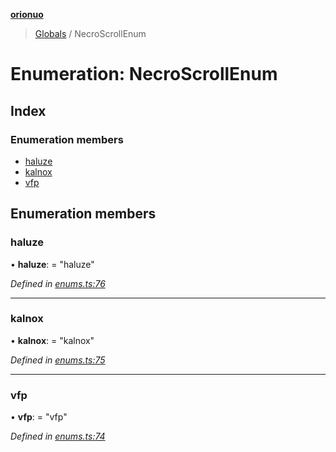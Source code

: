 **[orionuo](../README.md)**

> [Globals](../globals.md) / NecroScrollEnum

# Enumeration: NecroScrollEnum

## Index

### Enumeration members

* [haluze](necroscrollenum.md#haluze)
* [kalnox](necroscrollenum.md#kalnox)
* [vfp](necroscrollenum.md#vfp)

## Enumeration members

### haluze

•  **haluze**:  = "haluze"

*Defined in [enums.ts:76](https://github.com/msviha/orionuo/blob/9e2b913/src/enums.ts#L76)*

___

### kalnox

•  **kalnox**:  = "kalnox"

*Defined in [enums.ts:75](https://github.com/msviha/orionuo/blob/9e2b913/src/enums.ts#L75)*

___

### vfp

•  **vfp**:  = "vfp"

*Defined in [enums.ts:74](https://github.com/msviha/orionuo/blob/9e2b913/src/enums.ts#L74)*
